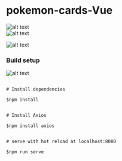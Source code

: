 # pokemon-cards-Vue 
![alt text](https://www.animatedimages.org/data/media/1446/animated-pokemon-image-0095.gif)      
![alt text](https://www.animatedimages.org/data/media/1446/animated-pokemon-image-0020.gif)

![alt text](https://www.animatedimages.org/data/media/1446/animated-pokemon-image-0098.gif)


### Build setup 

![alt text](https://www.animatedimages.org/data/media/1446/animated-pokemon-image-0027.gif)
```

# Install dependencies

$npm install


# Install Axios

$npm install axios


# serve with hot reload at localhost:8080

$npm run serve
```
